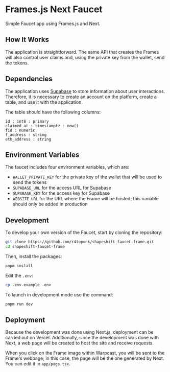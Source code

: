 # Frames.js Next Faucet

Simple Faucet app using Frames.js and Next.

## How It Works

The application is straightforward. The same API that creates the Frames will also control user claims and, using the private key from the wallet, send the tokens.

## Dependencies

The application uses [Supabase](https://supabase.com/docs/guides/api) to store information about user interactions. Therefore, it is necessary to create an account on the platform, create a table, and use it with the application.

The table should have the following columns:

```
id : int8 : primary
claimed_at : timestamptz : now()
fid : numeric
f_address : string
eth_address : string
```

## Environment Variables

The faucet includes four environment variables, which are:

- `WALLET_PRIVATE_KEY` for the private key of the wallet that will be used to send the tokens
- `SUPABASE_URL` for the access URL for Supabase
- `SUPABASE_KEY` for the access key for Supabase
- `WEBSITE_URL` for the URL where the Frame will be hosted; this variable should only be added in production

## Development

To develop your own version of the Faucet, start by cloning the repository:

```bash
git clone https://github.com/r4topunk/shapeshift-faucet-frame.git
cd shapeshift-faucet-frame
```

Then, install the packages:

```bash
pnpm install
```

Edit the `.env`:

```bash
cp .env.example .env
```

To launch in development mode use the command:

```bash
pnpm run dev
```

## Deployment

Because the development was done using Next.js, deployment can be carried out on Vercel. Additionally, since the development was done with Next, a web page will be created to host the site and receive requests.

When you click on the Frame image within Warpcast, you will be sent to the Frame's webpage; in this case, the page will be the one generated by Next. You can edit it in `app/page.tsx`.
